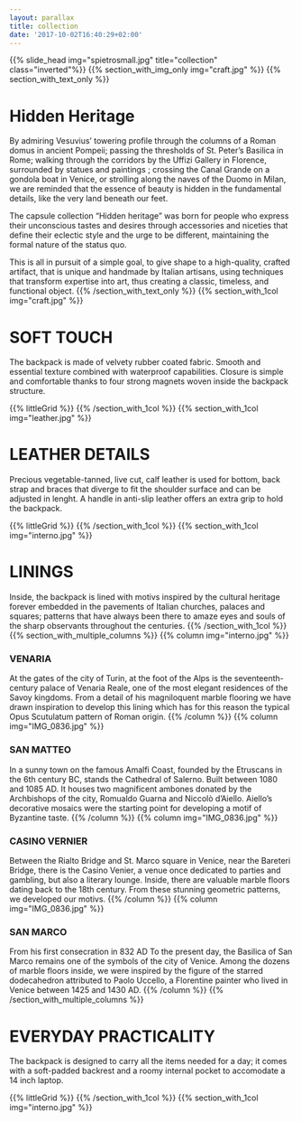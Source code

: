 ```yaml
---
layout: parallax
title: collection
date: '2017-10-02T16:40:29+02:00'
---
```

{{% slide_head img="spietrosmall.jpg" title="collection" class="inverted"%}}
{{% section_with_img_only img="craft.jpg" %}}
{{% section_with_text_only %}}

# Hidden Heritage

By admiring Vesuvius’ towering profile through the columns of a Roman domus in ancient Pompeii; passing the thresholds of St. Peter’s Basilica in Rome; walking through the corridors by the Uffizi Gallery in Florence, surrounded by statues and paintings ; crossing the Canal Grande on a gondola boat in Venice, or strolling along the naves of the Duomo in Milan, we are reminded that the essence of beauty is hidden in the fundamental details, like the very land beneath our feet.

The capsule collection “Hidden heritage” was born for people who express their unconscious tastes and desires through accessories and niceties that define their eclectic style and the urge to be different, maintaining the formal nature of the status quo.

This is all in pursuit of a simple goal, to give shape to a high-quality, crafted artifact, that is unique and handmade by Italian artisans, using techniques that transform expertise into art, thus creating a classic, timeless, and functional object.
{{% /section_with_text_only %}}
{{% section_with_1col img="craft.jpg" %}}

# SOFT TOUCH

The backpack is made of velvety rubber coated fabric. Smooth and essential texture combined with waterproof capabilities.
Closure is simple and comfortable thanks to four strong magnets woven inside the backpack structure.

{{% littleGrid %}}
{{% /section_with_1col %}}
{{% section_with_1col img="leather.jpg" %}}

# LEATHER DETAILS

Precious vegetable-tanned, live cut, calf leather is used for bottom, back strap and braces that diverge to fit the shoulder surface and can be adjusted in lenght. A handle in anti-slip leather offers an extra grip to hold the backpack. 


{{% littleGrid %}}
{{% /section_with_1col %}}
{{% section_with_1col img="interno.jpg" %}}

# LININGS

Inside, the backpack is lined with motivs inspired by the cultural heritage forever embedded in the pavements of Italian churches, palaces and squares; patterns that have always been there to amaze eyes and souls of the sharp observants throughout the centuries.
{{% /section_with_1col %}}
{{% section_with_multiple_columns %}}
{{% column img="interno.jpg" %}}

### VENARIA

At the gates of the city of Turin, at the foot of the Alps is the seventeenth-century palace of Venaria Reale, one of the most elegant residences of the Savoy kingdoms. From a detail of his magniloquent marble flooring we have drawn inspiration to develop this lining which has for this reason the typical Opus Scutulatum pattern of Roman origin.
{{% /column %}}
{{% column img="IMG_0836.jpg" %}}

### SAN MATTEO

In a sunny town on the famous Amalfi Coast, founded by the Etruscans in the 6th century BC, stands the Cathedral of Salerno. Built between 1080 and 1085 AD. It houses two magnificent ambones donated by the Archbishops of the city, Romualdo Guarna and Niccolò d’Aiello. Aiello’s decorative mosaics were the starting point for developing a motif of Byzantine taste.
{{% /column %}}
{{% column img="IMG_0836.jpg" %}}

### CASINO VERNIER

Between the Rialto Bridge and St. Marco square in Venice, near the Bareteri Bridge, there is the Casino Venier, a venue once dedicated to parties and gambling, but also a literary lounge. Inside, there are valuable marble floors dating back to the 18th century. From these stunning geometric patterns, we developed our motivs.
{{% /column %}}
{{% column img="IMG_0836.jpg" %}}

### SAN MARCO

From his first consecration in 832 AD To the present day, the Basilica of San Marco remains one of the symbols of the city of Venice. Among the dozens of marble floors inside, we were inspired by the figure of the starred dodecahedron attributed to Paolo Uccello, a Florentine painter who lived in Venice between 1425 and 1430 AD.
{{% /column %}}
{{% /section_with_multiple_columns %}}

# EVERYDAY PRACTICALITY

The backpack is designed to carry all the items needed for a day; it comes with a soft-padded backrest and a roomy internal pocket to accomodate a 14 inch laptop.


{{% littleGrid %}}
{{% /section_with_1col %}}
{{% section_with_1col img="interno.jpg" %}}
